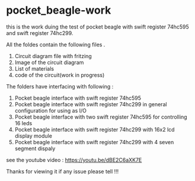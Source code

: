 # pocket_beagle-work
this is the work duing the test of pocket beagle with swift register 74hc595 and swift register 74hc299.

All the foldes contain the following files .
1. Circuit diagram file with fritzing
2. Image of the circuit diagram
3. List of materials
4. code of the circuit(work in progress)

The folders have interfacing with following :

1. Pocket beagle interface with swift register 74hc595
2. Pocket beagle interface with swift register 74hc299 in general configuration for using as I/O
3. Pocket beagle interface with two swift register 74hc595 for controlling 16 leds
4. Pocket beagle interface with swift register 74hc299 with 16x2 lcd display module 
5. Pocket beagle interface with swift register 74hc299 with 4 seven segment dispaly 

see the youtube video : https://youtu.be/dBE2C6aXK7E

Thanks for viewing it if any issue please tell !!!
